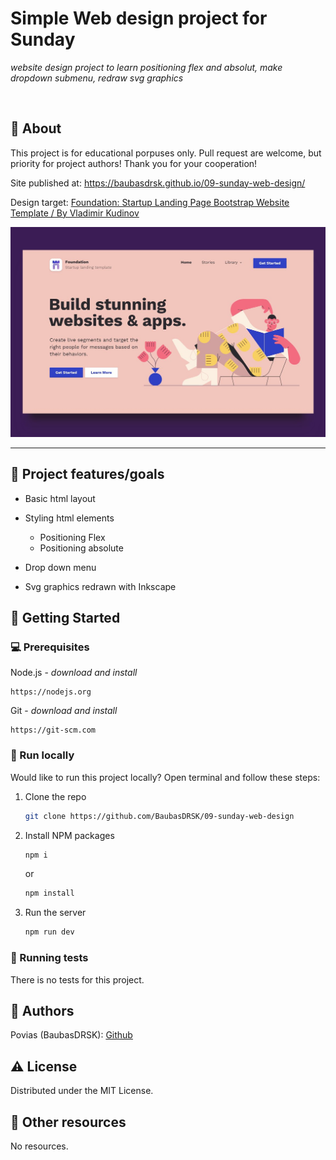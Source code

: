 # Simple Web design project for Sunday

_website design project to learn positioning flex and absolut, make dropdown submenu, redraw svg graphics_

<br>

## 🌟 About

This project is for educational porpuses only. Pull request are welcome, but priority for project authors! Thank you for your cooperation!

Site published at: https://baubasdrsk.github.io/09-sunday-web-design/

Design target: [Foundation: Startup Landing Page Bootstrap Website Template / By Vladimir Kudinov](https://dribbble.com/shots/5789991-Foundation-Startup-Landing-Page-Bootstrap-Website-Template)

![design](https://raw.githubusercontent.com/BaubasDRSK/09-sunday-web-design/master/targe-visual.jpg)
___
## 🎯 Project features/goals

-  Basic html layout

-  Styling html elements
    - Positioning Flex
    - Positioning absolute

- Drop down menu
- Svg graphics redrawn with Inkscape




## 🧰 Getting Started

### 💻 Prerequisites

Node.js - _download and install_

```
https://nodejs.org
```

Git - _download and install_

```
https://git-scm.com
```

### 🏃 Run locally

Would like to run this project locally? Open terminal and follow these steps:

1. Clone the repo
    ```sh
    git clone https://github.com/BaubasDRSK/09-sunday-web-design
    ```
2. Install NPM packages
    ```sh
    npm i
    ```
    or
    ```sh
    npm install
    ```
3. Run the server
    ```sh
    npm run dev
    ```

### 🧪 Running tests

There is no tests for this project.

## 🎅 Authors

Povias (BaubasDRSK): [Github](https://github.com/BaubasDRSK)

## ⚠️ License

Distributed under the MIT License.

## 🔗 Other resources

No resources.